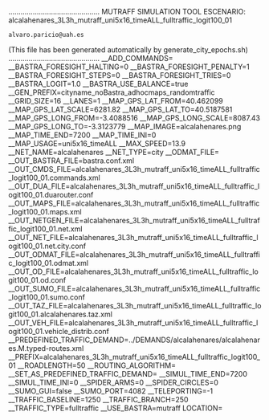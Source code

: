 .............................................
    MUTRAFF SIMULATION TOOL
    ESCENARIO: alcalahenares_3L3h_mutraff_uni5x16_timeALL_fulltraffic_logit100_01

    alvaro.paricio@uah.es
(This file has been generated automatically by generate_city_epochs.sh)
.............................................
__ADD_COMMANDS=
__BASTRA_FORESIGHT_HALTING=0
__BASTRA_FORESIGHT_PENALTY=1
__BASTRA_FORESIGHT_STEPS=0
__BASTRA_FORESIGHT_TRIES=0
__BASTRA_LOGIT=1.0
__BASTRA_USE_BALANCE=true
__GEN_PREFIX=cityname_noBastra_adhocmaps_randomtraffic
__GRID_SIZE=16
__LANES=1
__MAP_GPS_LAT_FROM=40.462099
__MAP_GPS_LAT_SCALE=6281.82
__MAP_GPS_LAT_TO=40.5187581
__MAP_GPS_LONG_FROM=-3.4088516
__MAP_GPS_LONG_SCALE=8087.43
__MAP_GPS_LONG_TO=-3.3123779
__MAP_IMAGE=alcalahenares.png
__MAP_TIME_END=7200
__MAP_TIME_INI=0
__MAP_USAGE=uni5x16_timeALL
__MAX_SPEED=13.9
__NET_NAME=alcalahenares
__NET_TYPE=city
__ODMAT_FILE=
__OUT_BASTRA_FILE=bastra.conf.xml
__OUT_CMDS_FILE=alcalahenares_3L3h_mutraff_uni5x16_timeALL_fulltraffic_logit100_01.commands.xml
__OUT_DUA_FILE=alcalahenares_3L3h_mutraff_uni5x16_timeALL_fulltraffic_logit100_01.duarouter.conf
__OUT_MAPS_FILE=alcalahenares_3L3h_mutraff_uni5x16_timeALL_fulltraffic_logit100_01.maps.xml
__OUT_NETGEN_FILE=alcalahenares_3L3h_mutraff_uni5x16_timeALL_fulltraffic_logit100_01.net.xml
__OUT_NET_FILE=alcalahenares_3L3h_mutraff_uni5x16_timeALL_fulltraffic_logit100_01.net.city.conf
__OUT_ODMAT_FILE=alcalahenares_3L3h_mutraff_uni5x16_timeALL_fulltraffic_logit100_01.odmat.xml
__OUT_OD_FILE=alcalahenares_3L3h_mutraff_uni5x16_timeALL_fulltraffic_logit100_01.od.conf
__OUT_SUMO_FILE=alcalahenares_3L3h_mutraff_uni5x16_timeALL_fulltraffic_logit100_01.sumo.conf
__OUT_TAZ_FILE=alcalahenares_3L3h_mutraff_uni5x16_timeALL_fulltraffic_logit100_01.alcalahenares.taz.xml
__OUT_VEH_FILE=alcalahenares_3L3h_mutraff_uni5x16_timeALL_fulltraffic_logit100_01.vehicle_distrib.conf
__PREDEFINED_TRAFFIC_DEMAND=../DEMANDS/alcalahenares/alcalahenares.M.typed-routes.xml
__PREFIX=alcalahenares_3L3h_mutraff_uni5x16_timeALL_fulltraffic_logit100_01
__ROADLENGTH=50
__ROUTING_ALGORITHM=
__SET_AS_PREDEFINED_TRAFFIC_DEMAND=
__SIMUL_TIME_END=7200
__SIMUL_TIME_INI=0
__SPIDER_ARMS=0
__SPIDER_CIRCLES=0
__SUMO_GUI=false
__SUMO_PORT=4082
__TELEPORTING=-1
__TRAFFIC_BASELINE=1250
__TRAFFIC_BRANCH=250
__TRAFFIC_TYPE=fulltraffic
__USE_BASTRA=mutraff
LOCATION=    <location netOffset="-465343.12,-4479111.07" convBoundary="0.00,0.00,8087.43,6281.82" origBoundary="-3.408842,40.462103,-3.312420,40.518754" projParameter="+proj=utm +zone=30 +ellps=WGS84 +datum=WGS84 +units=m +no_defs"/>
